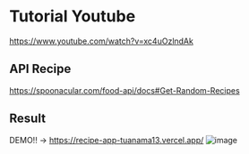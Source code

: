 # Tutorial Youtube
https://www.youtube.com/watch?v=xc4uOzlndAk

## API Recipe
https://spoonacular.com/food-api/docs#Get-Random-Recipes

## Result
DEMO!! -> https://recipe-app-tuanama13.vercel.app/
![image](https://user-images.githubusercontent.com/26201178/171772505-038d52c4-20ca-41df-9a2b-3337ab2145d3.png)